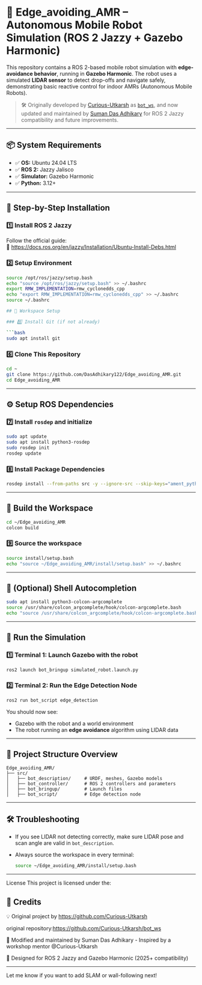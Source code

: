 # 🤖 Edge_avoiding_AMR – Autonomous Mobile Robot Simulation (ROS 2 Jazzy + Gazebo Harmonic)

This repository contains a ROS 2-based mobile robot simulation with **edge-avoidance behavior**, running in **Gazebo Harmonic**. The robot uses a simulated **LIDAR sensor** to detect drop-offs and navigate safely, demonstrating basic reactive control for indoor AMRs (Autonomous Mobile Robots).

> 🛠️ Originally developed by [Curious-Utkarsh](https://github.com/Curious-Utkarsh) as [`bot_ws`](https://github.com/Curious-Utkarsh/bot_ws), and now updated and maintained by [Suman Das Adhikary](https://github.com/DasAdhikary122) for ROS 2 Jazzy compatibility and future improvements.

---

## 📦 System Requirements

- ✅ **OS:** Ubuntu 24.04 LTS
- ✅ **ROS 2:** Jazzy Jalisco
- ✅ **Simulator:** Gazebo Harmonic
- ✅ **Python:** 3.12+

---

## 🧰 Step-by-Step Installation

### 1️⃣ Install ROS 2 Jazzy

Follow the official guide:  
🔗 https://docs.ros.org/en/jazzy/Installation/Ubuntu-Install-Debs.html

### 2️⃣ Setup Environment

```bash
source /opt/ros/jazzy/setup.bash
echo "source /opt/ros/jazzy/setup.bash" >> ~/.bashrc
export RMW_IMPLEMENTATION=rmw_cyclonedds_cpp
echo "export RMW_IMPLEMENTATION=rmw_cyclonedds_cpp" >> ~/.bashrc
source ~/.bashrc

## 🧠 Workspace Setup

### 5️⃣ Install Git (if not already)

```bash
sudo apt install git
```

### 6️⃣ Clone This Repository

```bash
cd ~
git clone https://github.com/DasAdhikary122/Edge_avoiding_AMR.git
cd Edge_avoiding_AMR

```

---

## ⚙️ Setup ROS Dependencies

### 7️⃣ Install `rosdep` and initialize

```bash
sudo apt update
sudo apt install python3-rosdep
sudo rosdep init
rosdep update

```

### 8️⃣ Install Package Dependencies

```bash
rosdep install --from-paths src -y --ignore-src --skip-keys="ament_python"
```

---

## 🧱 Build the Workspace

```bash
cd ~/Edge_avoiding_AMR
colcon build
```

### 9️⃣ Source the workspace

```bash
source install/setup.bash
echo "source ~/Edge_avoiding_AMR/install/setup.bash" >> ~/.bashrc

```

---

## 🧩 (Optional) Shell Autocompletion

```bash
sudo apt install python3-colcon-argcomplete
source /usr/share/colcon_argcomplete/hook/colcon-argcomplete.bash
echo "source /usr/share/colcon_argcomplete/hook/colcon-argcomplete.bash" >> ~/.bashrc

```

---

## 🚀 Run the Simulation

### 1️⃣ Terminal 1: Launch Gazebo with the robot

```bash
ros2 launch bot_bringup simulated_robot.launch.py
```

### 2️⃣ Terminal 2: Run the Edge Detection Node

```bash
ros2 run bot_script edge_detection
```

You should now see:

* Gazebo with the robot and a world environment
* The robot running an **edge avoidance** algorithm using LIDAR data

---

## 📁 Project Structure Overview

```
Edge_avoiding_AMR/
├── src/
│   ├── bot_description/     # URDF, meshes, Gazebo models
│   ├── bot_controller/      # ROS 2 controllers and parameters
│   ├── bot_bringup/         # Launch files
│   ├── bot_script/          # Edge detection node

```

---

## 🛠 Troubleshooting

* If you see LIDAR not detecting correctly, make sure LIDAR pose and scan angle are valid in `bot_description`.
* Always source the workspace in every terminal:

  ```bash
  source ~/Edge_avoiding_AMR/install/setup.bash
  ```

---


License
This project is licensed under the:
## 🙌 Credits
💡 Original project by https://github.com/Curious-Utkarsh

original repository:https://github.com/Curious-Utkarsh/bot_ws

🔄 Modified and maintained by Suman Das Adhikary -  Inspired by a workshop mentor @Curious-Utkarsh

🧪 Designed for ROS 2 Jazzy and Gazebo Harmonic (2025+ compatibility)



---

Let me know if you want to add SLAM or wall-following next!


